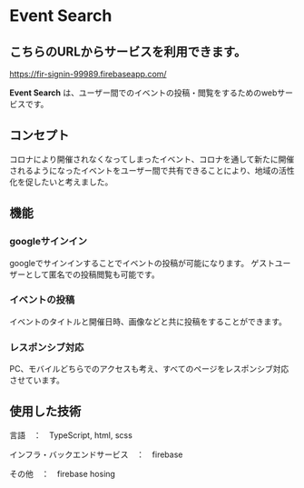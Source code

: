 # Event Search
## こちらのURLからサービスを利用できます。
https://fir-signin-99989.firebaseapp.com/

__Event Search__ は、ユーザー間でのイベントの投稿・閲覧をするためのwebサービスです。

## コンセプト
コロナにより開催されなくなってしまったイベント、コロナを通して新たに開催されるようになったイベントをユーザー間で共有できることにより、地域の活性化を促したいと考えました。

## 機能

### googleサインイン
googleでサインインすることでイベントの投稿が可能になります。
ゲストユーザーとして匿名での投稿閲覧も可能です。

### イベントの投稿
イベントのタイトルと開催日時、画像などと共に投稿をすることができます。

### レスポンシブ対応
PC、モバイルどちらでのアクセスも考え、すべてのページをレスポンシブ対応させています。

## 使用した技術
言語　：　TypeScript, html, scss

インフラ・バックエンドサービス　：　firebase

その他　：　firebase hosing
